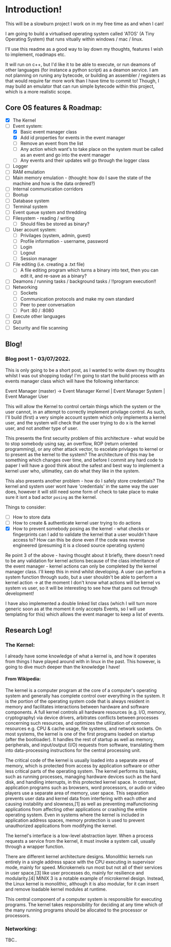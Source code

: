 
# Introduction!

This will be a slowburn project I work on in my free time as and when I can!

I am going to build a virtualised operating system called 'ATOS' (A Tiny Operating System) that runs vitually within windows / mac / linux.

I'll use this readme as a good way to lay down my thoughts, features I wish to implement, roadmaps etc.

It will run on c++, but I'd like it to be able to execute, or run deamons of other languages (for instance a python script) as a deamon service. I am not planning on runing any bytecode, or building an assembler / registers as that would require far more work than I have time to commit to! Though, I may build an emulator that can run simple bytecode within this project, which is a more realistic scope.

## Core OS features & Roadmap:

- [x] The Kernel 
- [ ] Event system:
    - [x] Basic event manager class
    - [x] Add id properties for events in the event manager
    - [ ] Remove an event from the list
    - [ ] Any action which want's to take place on the system must be called as an event and go into the event manager
    - [ ] Any events and their updates will go through the logger class
- [ ] Logger
- [ ] RAM emulation 
- [ ] Main memory emulation - (thought: how do I save the state of the machine and how is the data ordered?)
- [ ] Internal communication corridors
- [ ] Bootup
- [ ] Database system
- [ ] Terminal system
- [ ] Event queue system and thredding
- [ ] Filesystem - reading / writing
    - [ ] Should files be stored as binary?
- [ ] User acount system:
    - [ ] Privilages (system, admin, guest)
    - [ ] Profile information - username, password
    - [ ] Login
    - [ ] Logout
    - [ ] Session manager
- [ ] File editing (i.e. creating a .txt file)
    - [ ] A file editing program which turns a binary into text, then you can edit it, and re-save as a binary?
- [ ] Deamons / running tasks / background tasks / !!program execution!!
- [ ] Networking
    - [ ] Sockets
    - [ ] Communication protocols and make my own standard
    - [ ] Peer to peer conversation
    - [ ] Port :80 / :8080
- [ ] Execute other languages
- [ ] GUI
- [ ] Security and file scanning

## Blog!

### Blog post 1 - 03/07/2022.

This is only going to be a short post, as I wanted to write down my thoughts whilst I was out shopping today! I'm going to start the build process with an events manager class which will have the following inheritance:

Event Manager (master) ->     Event Manager Kernel | Event Manager System | Event Manager User

This will allow the Kernel to control certain things which the system or the user cannot, in an attempt to correctly implement privilage control. As such, I'll build (first) a very simple account system which only implements a kernel user, and the system will check that the user trying to do x is the kernel user, and not another type of user.

This presents the first security problem of this architecture - what would be to stop somebody using say, an overflow, ROP (return oriented programming), or any other attack vector, to escelate privlages to kernel or to present as the kernel to the system? The architecture of this may be something which changes over time, and before I commit any hard code to paper I will have a good think about the safest and best way to implement a kernel user who, ultimatley, can do what they like in the system.

This also presents another problem - how do I safely store credentials? The kernel and system user wont have 'credentials' in the same way the user does, however it will still need some form of check to take place to make sure it isnt a bad actor `posing` as the kernel.

Things to consider:

- [ ] How to store data
- [ ] How to create & authenticate kernel user trying to do actions
- [x] How to prevent somebody posing as the kernel - what checks or fingerprints can I add to validate the kernel that a user wouldn't have access to? How can this be done even if the code was reverse engineered (presuming it is a closed source operating system)

Re point 3 of the above - having thought about it briefly, there doesn't need to be any validation for kernel actions because of the class inheritance of the event manager - kernel actions can only be completed by the kernel manager class. I'll keep this in mind whilst developing. A user can perform a system function through sudo, but a user shouldn't be able to perform a kernel action -> at the moment I don't know what actions will be kernel vs system vs user, so it will be interesting to see how that pans out through development!

I have also implemented a double linked list class (which I will turn more generic soon as at the moment it only accepts Events, so I will use templating for this) which allows the event manager to keep a list of events.

## Research Log!

### The Kernel:

I already have some knowledge of what a kernel is, and how it operates from things I have played around with in linux in the past. This however, is going to dive much deeper than the knowledge I have!

#### From Wikipedia:

The kernel is a computer program at the core of a computer's operating system and generally has complete control over everything in the system. It is the portion of the operating system code that is always resident in memory and facilitates interactions between hardware and software components. A full kernel controls all hardware resources (e.g. I/O, memory, cryptography) via device drivers, arbitrates conflicts between processes concerning such resources, and optimizes the utilization of common resources e.g. CPU & cache usage, file systems, and network sockets. On most systems, the kernel is one of the first programs loaded on startup (after the bootloader). It handles the rest of startup as well as memory, peripherals, and input/output (I/O) requests from software, translating them into data-processing instructions for the central processing unit.

The critical code of the kernel is usually loaded into a separate area of memory, which is protected from access by application software or other less critical parts of the operating system. The kernel performs its tasks, such as running processes, managing hardware devices such as the hard disk, and handling interrupts, in this protected kernel space. In contrast, application programs such as browsers, word processors, or audio or video players use a separate area of memory, user space. This separation prevents user data and kernel data from interfering with each other and causing instability and slowness,[1] as well as preventing malfunctioning applications from affecting other applications or crashing the entire operating system. Even in systems where the kernel is included in application address spaces, memory protection is used to prevent unauthorized applications from modifying the kernel. 

The kernel's interface is a low-level abstraction layer. When a process requests a service from the kernel, it must invoke a system call, usually through a wrapper function.

There are different kernel architecture designs. Monolithic kernels run entirely in a single address space with the CPU executing in supervisor mode, mainly for speed. Microkernels run most but not all of their services in user space,[3] like user processes do, mainly for resilience and modularity.[4] MINIX 3 is a notable example of microkernel design. Instead, the Linux kernel is monolithic, although it is also modular, for it can insert and remove loadable kernel modules at runtime.

This central component of a computer system is responsible for executing programs. The kernel takes responsibility for deciding at any time which of the many running programs should be allocated to the processor or processors. 

### Networking:

TBC..

